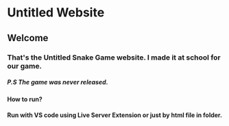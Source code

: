 # Untitled Website
## Welcome
### That's the Untitled Snake Game website. I made it at school for our game.
##### P.S The game was never released.
#### How to run?
#### Run with VS code using Live Server Extension or just by html file in folder.
